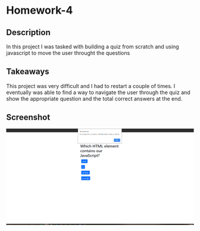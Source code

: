 # Homework-4



## Description
In this project I was tasked with building a quiz from scratch and using javascript to move the user throught the questions


## Takeaways
This project was very difficult and I had to restart a couple of times. I eventually was able to find a way to navigate the user through the  quiz and show the appropriate question and the total correct answers at the end.

## Screenshot
![Quiz screenshot](Capture.png)
